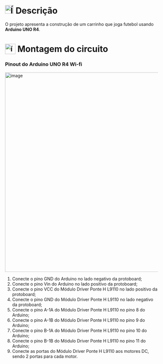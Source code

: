 # <img src="https://github.com/user-attachments/assets/caabfdf0-0f9e-44a3-8200-c6579fe87887" alt="Ícone de descrição" width="28"> Descrição
O projeto apresenta a construção de um carrinho que joga futebol usando **Arduino UNO R4**.

# <sub><img src="https://github.com/user-attachments/assets/50dcad50-441e-4743-a494-a895c859a26b" alt="ícone de circuito" width="34"></sub> Montagem do circuito
### Pinout do Arduino UNO R4 Wi-fi
<img width="739" height="656" alt="image" src="https://github.com/user-attachments/assets/20be29bb-b597-49ea-8dd0-6ca0f28be3fc" />

1. Conecte o pino GND do Arduino no lado negativo da protoboard;
2. Conecte o pino Vin do Arduino no lado positivo da protoboard;
3. Conecte o pino VCC do Módulo Driver Ponte H L9110 no lado positivo da protoboard;
4. Conecte o pino GND do Módulo Driver Ponte H L9110 no lado negativo da protoboard;
5. Conecte o pino A-1A do Módulo Driver Ponte H L9110 no pino 8 do Arduino;
6. Conecte o pino A-1B do Módulo Driver Ponte H L9110 no pino 9 do Arduino;
7. Conecte o pino B-1A do Módulo Driver Ponte H L9110 no pino 10 do Arduino;
8. Conecte o pino B-1B do Módulo Driver Ponte H L9110 no pino 11 do Arduino;
9. Conecte as portas do Módulo Driver Ponte H L9110 aos motores DC, sendo 2 portas para cada motor.
